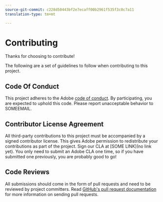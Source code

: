 ```yaml
---
source-git-commit: c228d50443bf2e7ecaff00b2961f535f3c0c7a11
translation-type: tm+mt

---
```

# Contributing

Thanks for choosing to contribute!

The following are a set of guidelines to follow when contributing to this project.

## Code Of Conduct

This project adheres to the Adobe [code of conduct](https://git.corp.adobe.com/OpenSourceAdvisoryBoard/starter-repo/blob/master/CODE_OF_CONDUCT.md). By participating, you are expected to uphold this code. Please report unacceptable behavior to SOMEEMAIL.

## Contributor License Agreement

All third-party contributions to this project must be accompanied by a signed contributor license. This gives Adobe permission to redistribute your contributions as part of the project. Sign our CLA at [SOME LINK](no link yet). You only need to submit an Adobe CLA one time, so if you have submitted one previously, you are probably good to go!

## Code Reviews

All submissions should come in the form of pull requests and need to be reviewed by project committers. Read [GitHub's pull request documentation](https://help.github.com/articles/about-pull-requests/) for more information on sending pull requests.
